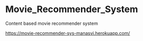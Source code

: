 # Movie_Recommender_System
Content based movie recommender system


https://movie-recommender-sys-manasvi.herokuapp.com/
